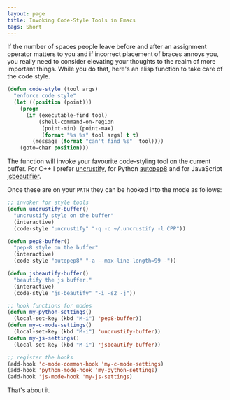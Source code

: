 ```yaml
---
layout: page
title: Invoking Code-Style Tools in Emacs
tags: Short
---
```


If the number of spaces people leave before and after an assignment operator matters to you and if
incorrect placement of braces annoys you, you really need to consider elevating your thoughts to the
realm of more important things. While you do that, here's an elisp function to take care of the code
style.

``` cl
(defun code-style (tool args) 
  "enforce code style"
  (let ((position (point))) 
    (progn 
      (if (executable-find tool) 
          (shell-command-on-region 
           (point-min) (point-max) 
           (format "%s %s" tool args) t t) 
        (message (format "can't find %s"  tool)))) 
    (goto-char position)))
```

The function will invoke your favourite code-styling tool on the current buffer. For C++ I prefer
[uncrustify](http://uncrustify.sourceforge.net), for Python
[autopep8](http://pypi.python.org/pypi/autopep8) and for JavaScript
[jsbeautifier](http://jsbeautifier.org). 

Once these are on your `PATH` they can be hooked into the mode as follows:

``` cl
;; invoker for style tools
(defun uncrustify-buffer()
  "uncrustify style on the buffer"
  (interactive)
  (code-style "uncrustify" "-q -c ~/.uncrustify -l CPP"))

(defun pep8-buffer()
  "pep-8 style on the buffer"
  (interactive)
  (code-style "autopep8" "-a --max-line-length=99 -"))

(defun jsbeautify-buffer()
  "beautify the js buffer."
  (interactive)
  (code-style "js-beautify" "-i -s2 -j"))

;; hook functions for modes
(defun my-python-settings()
  (local-set-key (kbd "M-i") 'pep8-buffer))
(defun my-c-mode-settings()
  (local-set-key (kbd "M-i") 'uncrustify-buffer))
(defun my-js-settings()
  (local-set-key (kbd "M-i") 'jsbeautify-buffer))

;; register the hooks
(add-hook 'c-mode-common-hook 'my-c-mode-settings)
(add-hook 'python-mode-hook 'my-python-settings)
(add-hook 'js-mode-hook 'my-js-settings)
```

That's about it.